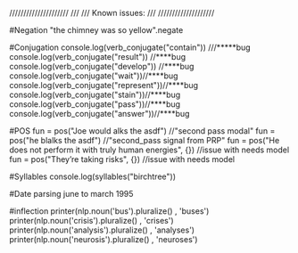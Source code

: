 /////////////////////
///
///  Known issues:
///
////////////////////

#Negation
"the chimney was so yellow".negate

#Conjugation
console.log(verb_conjugate("contain")) ///*****bug
console.log(verb_conjugate("result")) //****bug
console.log(verb_conjugate("develop")) //****bug
console.log(verb_conjugate("wait"))//****bug
console.log(verb_conjugate("represent"))//****bug
console.log(verb_conjugate("stain"))//****bug
console.log(verb_conjugate("pass"))//****bug
console.log(verb_conjugate("answer"))//****bug

#POS
fun = pos("Joe would alks the asdf") //"second pass modal"
fun = pos("he blalks the asdf") //"second_pass signal from PRP"
fun = pos("He does not perform it with truly human energies", {}) //issue with needs model
fun = pos("They’re taking risks", {}) //issue with needs model

#Syllables
console.log(syllables("birchtree"))

#Date parsing
june to march 1995

#inflection
printer(nlp.noun('bus').pluralize() , 'buses')
printer(nlp.noun('crisis').pluralize() , 'crises')
printer(nlp.noun('analysis').pluralize() , 'analyses')
printer(nlp.noun('neurosis').pluralize() , 'neuroses')